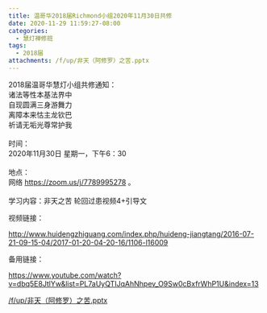 ```yaml
---
title: 温哥华2018届Richmond小组2020年11月30日共修
date: 2020-11-29 11:59:27-08:00
categories:
  - 慧灯禅修班
tags:
  - 2018届
attachments: /f/up/非天（阿修罗）之苦.pptx
---
```

2018届温哥华慧灯小组共修通知：\
诸法等性本基法界中\
自现圆满三身游舞力\
离障本来怙主龙钦巴\
祈请无垢光尊常护我\
\
时间：\
2020年11月30日 星期一，下午6：30\
\
地点：\
网络 <https://zoom.us/j/7789995278> 。\
\
学习内容：非天之苦 轮回过患视频4+引导文

视频链接：
<!--StartFragment-->

<http://www.huidengzhiguang.com/index.php/huideng-jiangtang/2016-07-21-09-15-04/2017-01-20-04-20-16/1106-l16009>

<!--EndFragment-->

备用链接：

<!--StartFragment-->

<https://www.youtube.com/watch?v=dbq5E8JtlYw&list=PL7aUyQTIJqAhNhpev_O9Sw0cBxfrWhP1U&index=13>

[/f/up/非天（阿修罗）之苦.pptx](https://hdvblob.blob.core.windows.net/hdv/f/up/非天（阿修罗）之苦.pptx)